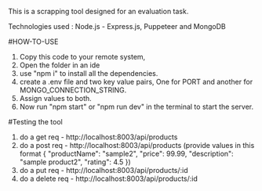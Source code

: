 This is a scrapping tool designed for an evaluation task.

Technologies used : Node.js - Express.js, Puppeteer and MongoDB

#HOW-TO-USE
1. Copy this code to your remote system,
2. Open the folder in an ide
3. use "npm i" to install all the dependencies.
4. create a .env file and two key value pairs, One for PORT and another for MONGO_CONNECTION_STRING.
5. Assign values to both.
6. Now run "npm start" or "npm run dev" in the terminal to start the server.

#Testing the tool
1. do a get req - http://localhost:8003/api/products
2. do a post req - http://localhost:8003/api/products
  (provide values in this format {
  "productName": "sample2",
  "price": 99.99,
  "description": "sample product2",
  "rating": 4.5
})
4. do a put req - http://localhost:8003/api/products/:id
5. do a delete req - http://localhost:8003/api/products/:id
